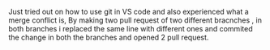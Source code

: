 Just tried out on how to use git in VS code and also experienced what a merge conflict is,
By making two pull request of two different bracnches , in both branches i replaced the same line with different ones and commited the change in both the branches and opened 2 pull request. 
